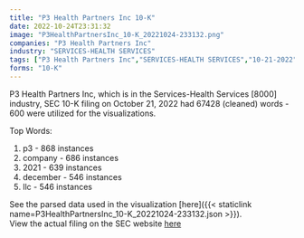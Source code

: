 ```yaml
---
title: "P3 Health Partners Inc 10-K"
date: 2022-10-24T23:31:32
image: "P3HealthPartnersInc_10-K_20221024-233132.png"
companies: "P3 Health Partners Inc"
industry: "SERVICES-HEALTH SERVICES"
tags: ["P3 Health Partners Inc","SERVICES-HEALTH SERVICES","10-21-2022","10-K"]
forms: "10-K"
---
```

P3 Health Partners Inc, which is in the Services-Health Services [8000] industry, SEC 10-K filing on October 21, 2022 had 67428 (cleaned) words - 600 were utilized for the visualizations.

Top Words:
1. p3 - 868 instances
2. company - 686 instances
3. 2021 - 639 instances
4. december - 546 instances
5. llc - 546 instances


See the parsed data used in the visualization [here]({{< staticlink name=P3HealthPartnersInc_10-K_20221024-233132.json >}}).  
View the actual filing on the SEC website [here](https://www.sec.gov/Archives/edgar/data/1832511/0001558370-22-015154.txt)